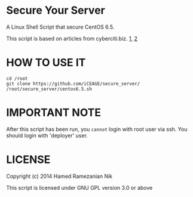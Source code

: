 Secure Your Server
==================

A Linux Shell Script that secure CentOS 6.5.

This script is based on articles from cyberciti.biz. [1](http://www.cyberciti.biz/tips/linux-security.html), [2](http://www.cyberciti.biz/tips/linux-unix-bsd-openssh-server-best-practices.html)

HOW TO USE IT
=============
    cd /root
    git clone https://github.com/iCEAGE/secure_server/
    /root/secure_server/centos6.5.sh

IMPORTANT NOTE
==============
After this script has been run, you `cannot` login with root user via ssh. You
should login with 'deployer' user.

LICENSE
=======
Copyright (c) 2014 Hamed Ramezanian Nik

This script is licensed under GNU GPL version 3.0 or above
